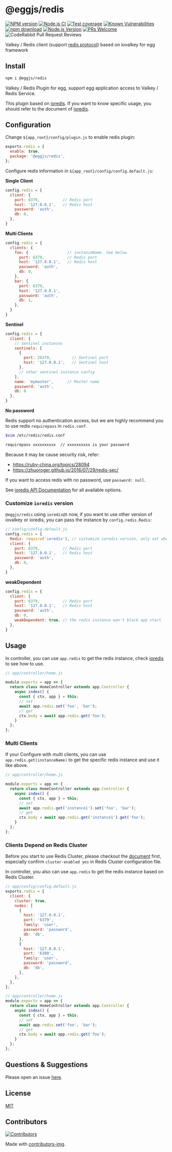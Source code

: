 # @eggjs/redis

[![NPM version][npm-image]][npm-url]
[![Node.js CI](https://github.com/eggjs/redis/actions/workflows/nodejs.yml/badge.svg)](https://github.com/eggjs/redis/actions/workflows/nodejs.yml)
[![Test coverage][codecov-image]][codecov-url]
[![Known Vulnerabilities][snyk-image]][snyk-url]
[![npm download][download-image]][download-url]
[![Node.js Version](https://img.shields.io/node/v/@eggjs/redis.svg?style=flat)](https://nodejs.org/en/download/)
[![PRs Welcome](https://img.shields.io/badge/PRs-welcome-brightgreen.svg?style=flat-square)](https://makeapullrequest.com)
![CodeRabbit Pull Request Reviews](https://img.shields.io/coderabbit/prs/github/eggjs/redis)

[npm-image]: https://img.shields.io/npm/v/@eggjs/redis.svg?style=flat-square
[npm-url]: https://npmjs.org/package/@eggjs/redis
[codecov-image]: https://codecov.io/gh/eggjs/redis/branch/master/graph/badge.svg
[codecov-url]: https://codecov.io/gh/eggjs/redis
[snyk-image]: https://snyk.io/test/npm/@eggjs/redis/badge.svg?style=flat-square
[snyk-url]: https://snyk.io/test/npm/@eggjs/redis
[download-image]: https://img.shields.io/npm/dm/@eggjs/redis.svg?style=flat-square
[download-url]: https://npmjs.org/package/@eggjs/redis

Valkey / Redis client (support [redis protocol](https://redis.io/docs/latest/develop/reference/protocol-spec/)) based on iovalkey for egg framework

## Install

```bash
npm i @eggjs/redis
```

Valkey / Redis Plugin for egg, support egg application access to Valkey / Redis Service.

This plugin based on [ioredis](https://github.com/redis/ioredis).
If you want to know specific usage, you should refer to the document of [ioredis](https://github.com/redis/ioredis).

## Configuration

Change `${app_root}/config/plugin.js` to enable redis plugin:

```js
exports.redis = {
  enable: true,
  package: '@eggjs/redis',
};
```

Configure redis information in `${app_root}/config/config.default.js`:

**Single Client**

```javascript
config.redis = {
  client: {
    port: 6379,          // Redis port
    host: '127.0.0.1',   // Redis host
    password: 'auth',
    db: 0,
  },
}
```

**Multi Clients**

```javascript
config.redis = {
  clients: {
    foo: {                 // instanceName. See below
      port: 6379,          // Redis port
      host: '127.0.0.1',   // Redis host
      password: 'auth',
      db: 0,
    },
    bar: {
      port: 6379,
      host: '127.0.0.1',
      password: 'auth',
      db: 1,
    },
  }
}
```

**Sentinel**

```javascript
config.redis = {
  client: {
    // Sentinel instances
    sentinels: [
      {
        port: 26379,         // Sentinel port
        host: '127.0.0.1',   // Sentinel host
      },
      // other sentinel instance config
    ],
    name: 'mymaster',      // Master name
    password: 'auth',
    db: 0
  },
}
```

**No password**

Redis support no authentication access, but we are highly recommend you to use redis `requirepass` in `redis.conf`.

```bash
$vim /etc/redis/redis.conf

requirepass xxxxxxxxxx  // xxxxxxxxxx is your password
```

Because it may be cause security risk, refer:

- <https://ruby-china.org/topics/28094>
- <https://zhuoroger.github.io/2016/07/29/redis-sec/>

If you want to access redis with no password, use `password: null`.

See [ioredis API Documentation](https://github.com/redis/ioredis#basic-usage) for all available options.

### Customize `ioredis` version

`@eggjs/redis` using `ioredis@5` now, if you want to use other version of iovalkey or ioredis,
you can pass the instance by `config.redis.Redis`:

```js
// config/config.default.js
config.redis = {
  Redis: require('ioredis'), // customize ioredis version, only set when you needed
  client: {
    port: 6379,          // Redis port
    host: '127.0.0.1',   // Redis host
    password: 'auth',
    db: 0,
  },
}
```

**weakDependent**

```javascript
config.redis = {
  client: {
    port: 6379,          // Redis port
    host: '127.0.0.1',   // Redis host
    password: 'auth',
    db: 0,
    weakDependent: true, // the redis instance won't block app start
  },
}
```

## Usage

In controller, you can use `app.redis` to get the redis instance, check [ioredis](https://github.com/redis/ioredis#basic-usage) to see how to use.

```js
// app/controller/home.js

module.exports = app => {
  return class HomeController extends app.Controller {
    async index() {
      const { ctx, app } = this;
      // set
      await app.redis.set('foo', 'bar');
      // get
      ctx.body = await app.redis.get('foo');
    }
  };
};
```

### Multi Clients

If your Configure with multi clients, you can use `app.redis.get(instanceName)` to get the specific redis instance and use it like above.

```js
// app/controller/home.js

module.exports = app => {
  return class HomeController extends app.Controller {
    async index() {
      const { ctx, app } = this;
      // set
      await app.redis.get('instance1').set('foo', 'bar');
      // get
      ctx.body = await app.redis.get('instance1').get('foo');
    }
  };
};
```

### Clients Depend on Redis Cluster

Before you start to use Redis Cluster, please checkout the [document](https://redis.io/topics/cluster-tutorial) first, especially confirm `cluster-enabled yes` in Redis Cluster configuration file.

In controller, you also can use `app.redis` to get the redis instance based on Redis Cluster.

```js
// app/config/config.default.js
exports.redis = {
  client: {
    cluster: true,
    nodes: [
      {
        host: '127.0.0.1',
        port: '6379',
        family: 'user',
        password: 'password',
        db: 'db',
      },
      {
        host: '127.0.0.1',
        port: '6380',
        family: 'user',
        password: 'password',
        db: 'db',
      },
    ],
  },
};

// app/controller/home.js
module.exports = app => {
  return class HomeController extends app.Controller {
    async index() {
      const { ctx, app } = this;
      // set
      await app.redis.set('foo', 'bar');
      // get
      ctx.body = await app.redis.get('foo');
    }
  };
};
```

## Questions & Suggestions

Please open an issue [here](https://github.com/eggjs/egg/issues).

## License

[MIT](LICENSE)

## Contributors

[![Contributors](https://contrib.rocks/image?repo=eggjs/redis)](https://github.com/eggjs/redis/graphs/contributors)

Made with [contributors-img](https://contrib.rocks).
